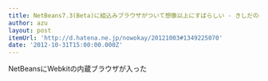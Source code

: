 ```yaml
---
title: NetBeans7.3(Beta)に組込みブラウザがついて想像以上にすばらしい - きしだのはてな
author: azu
layout: post
itemUrl: 'http://d.hatena.ne.jp/nowokay/20121003#1349225070'
date: '2012-10-31T15:00:00.000Z'
---
```

NetBeansにWebkitの内蔵ブラウザが入った

